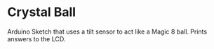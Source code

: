 # Crystal Ball
Arduino Sketch that uses a tilt sensor to act like a Magic 8 ball.
Prints answers to the LCD.